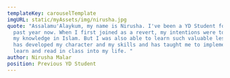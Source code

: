 ```yaml
---
templateKey: carouselTemplate
imgURL: static/myAssets/img/nirusha.jpg
quote: "Assalamu'Alaykum, my name is Nirusha. I've been a YD Student for the
  past year now. When I first joined as a revert, my intentions were to increase
  my knowledge in Islam. But I was also able to learn such valuable lessons that
  has developed my character and my skills and has taught me to implement what I
  learn and read in class into my life. "
author: Nirusha Malar
position: Previous YD Student
---
```

